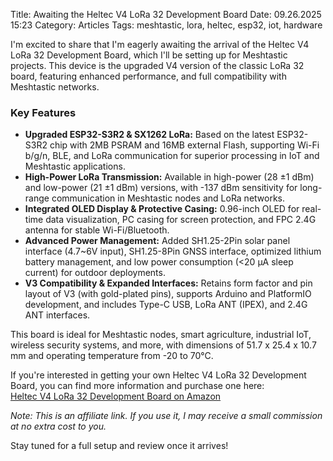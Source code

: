 Title: Awaiting the Heltec V4 LoRa 32 Development Board
Date: 09.26.2025 15:23
Category: Articles
Tags: meshtastic, lora, heltec, esp32, iot, hardware

I'm excited to share that I'm eagerly awaiting the arrival of the Heltec V4 LoRa 32 Development Board, which I'll be setting up for Meshtastic projects. This device is the upgraded V4 version of the classic LoRa 32 board, featuring enhanced performance, and full compatibility with Meshtastic networks.

### Key Features

- **Upgraded ESP32-S3R2 & SX1262 LoRa:** Based on the latest ESP32-S3R2 chip with 2MB PSRAM and 16MB external Flash, supporting Wi-Fi b/g/n, BLE, and LoRa communication for superior processing in IoT and Meshtastic applications.
- **High-Power LoRa Transmission:** Available in high-power (28 ±1 dBm) and low-power (21 ±1 dBm) versions, with -137 dBm sensitivity for long-range communication in Meshtastic nodes and LoRa networks.
- **Integrated OLED Display & Protective Casing:** 0.96-inch OLED for real-time data visualization, PC casing for screen protection, and FPC 2.4G antenna for stable Wi-Fi/Bluetooth.
- **Advanced Power Management:** Added SH1.25-2Pin solar panel interface (4.7~6V input), SH1.25-8Pin GNSS interface, optimized lithium battery management, and low power consumption (<20 μA sleep current) for outdoor deployments.
- **V3 Compatibility & Expanded Interfaces:** Retains form factor and pin layout of V3 (with gold-plated pins), supports Arduino and PlatformIO development, and includes Type-C USB, LoRa ANT (IPEX), and 2.4G ANT interfaces.

This board is ideal for Meshtastic nodes, smart agriculture, industrial IoT, wireless security systems, and more, with dimensions of 51.7 x 25.4 x 10.7 mm and operating temperature from -20 to 70°C.

If you're interested in getting your own Heltec V4 LoRa 32 Development Board, you can find more information and purchase one here:  
[Heltec V4 LoRa 32 Development Board on Amazon](https://amzn.to/4nWc4Rn)

*Note: This is an affiliate link. If you use it, I may receive a small commission at no extra cost to you.*

Stay tuned for a full setup and review once it arrives!</content>

